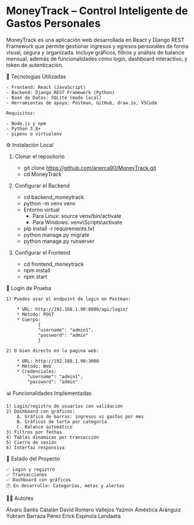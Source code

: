# MoneyTrack – Control Inteligente de Gastos Personales


MoneyTrack es una aplicación web desarrollada en React y Django REST Framework que permite gestionar ingresos y egresos 
personales de forma visual, segura y organizada. Incluye gráficos, filtros y análisis de balance mensual, además de 
funcionalidades como login, dashboard interactivo, y token de autenticación.

🧰 Tecnologías Utilizadas

    - Frontend: React (JavaScript)
    - Backend: Django REST Framework (Python)
    - Base de Datos: SQLite (modo local)
    - Herramientas de apoyo: Postman, GitHub, draw.io, VSCode

    Requisitos:

    - Node.js y npm
    - Python 3.8+
    - pipenv o virtualenv

⚙️ Instalación Local
1. Clonar el repositorio
    
    - git clone https://github.com/anerca90/MoneyTrack.git
    - cd MoneyTrack

2. Configurar el Backend

    - cd backend_moneytrack
    - python -m venv venv
    - Entorno virtual
        - Para Linux: source venv/bin/activate 
        - Para Windows: venv\Scripts\activate
    - pip install -r requirements.txt
    - python manage.py migrate
    - python manage.py runserver

3. Configurar el Frontend

    - cd frontend_moneytrack
    - npm install
    - npm start

🔐 Login de Prueba

    1) Puedes usar el endpoint de login en Postman:

        * URL: http://192.168.1.90:8000/api/login/
        * Método: POST
        * Cuerpo:
                {
                "username": "admin1",
                "password": "admin"
                }
                
    2) O bien directo en la pagina web:

        * URL: http://192.168.1.90:3000
        * Método: Web
        * Credenciales:
            "username": "admin1",
            "password": "admin"

📊 Funcionalidades Implementadas

    1) Login/registro de usuarios con validación
    2) Dashboard con gráficos:
        A. Gráfico de barras: ingresos vs gastos por mes
        B. Gráficos de torta por categoría
        C. Balance automático
    3) Filtros por fechas
    4) Tablas dinámicas por transacción
    5) Cierre de sesión
    6) Interfaz responsiva

📝 Estado del Proyecto

    ✅ Login y registro
    ✅ Transacciones
    ✅ Dashboard con gráficos
    🕐 En desarrollo: Categorías, metas y alertas

👨‍💻 Autores

Álvaro Santis Catalán
David Romero Vallejos
Yazmin Améstica Aránguiz
Yubram Barraza Pérez
Erick Espínola Landaeta